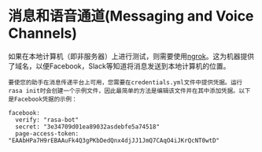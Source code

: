 # 消息和语音通道(Messaging and Voice Channels)

如果在本地计算机（即非服务器）上进行测试，则需要使用[ngrok](https://rasachatbot.com/5_Messaging_and_Voice_Channels/)。这为机器提供了域名，以便Facebook，Slack等知道将消息发送到本地计算机的位置。

```
要使您的助手在消息传递平台上可用，您需要在credentials.yml文件中提供凭据。运行rasa init时会创建一个示例文件，因此最简单的方法是编辑该文件并在其中添加凭据。以下是Facebook凭据的示例：

facebook:
  verify: "rasa-bot"
  secret: "3e34709d01ea89032asdebfe5a74518"
  page-access-token: "EAAbHPa7H9rEBAAuFk4Q3gPKbDedQnx4djJJ1JmQ7CAqO4iJKrQcNT0wtD"
```

